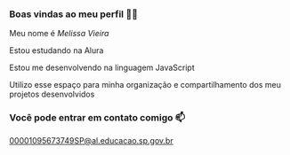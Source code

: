 ### Boas vindas ao meu perfil 💙💙
Meu nome é *Melissa Vieira*

Estou estudando na Alura

Estou me desenvolvendo na linguagem JavaScript

Utilizo esse espaço para minha organização e compartilhamento dos meu projetos desenvolvidos
### Você pode entrar em contato comigo 📫 
00001095673749SP@al.educacao.sp.gov.br


